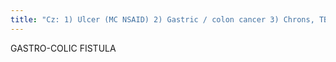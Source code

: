 ```yaml
---
title: "Cz: 1) Ulcer (MC NSAID) 2) Gastric / colon cancer 3) Chrons, TB, Lymphoma Sx: feculent vomiting, foul burping, diarrhea Info: BE better to evaluate fistula"
---
```

GASTRO-COLIC FISTULA

